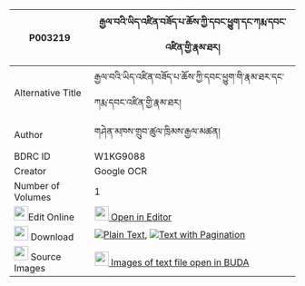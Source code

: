 |P003219|རྒྱལ་བའི་ཡིད་འཛིན་བཟོད་པ་ཆོས་ཀྱི་དབང་ཕྱུག་དང་ཀརྨ་དབང་འཛིན་གྱི་རྣམ་ཐར། 
| --- | --- 
|Alternative Title |རྒྱལ་བའི་ཡིད་འཛིན་བཟོད་པ་ཆོས་ཀྱི་དབང་ཕྱུག་གི་རྣམ་ཐར་དང་ཀརྨ་དབང་འཛིན་གྱི་རྣམ་ཐར།
|Author| གཤེན་མཁས་གྲུབ་ཚུལ་ཁྲིམས་རྒྱལ་མཚན།
|BDRC ID | W1KG9088
|Creator | Google OCR
|Number of Volumes| 1
|<img width="25" src="https://img.icons8.com/color/25/000000/edit-property.png">Edit Online| [<img width="25" src="https://avatars.githubusercontent.com/u/45091458?s=200&v=4"> Open in Editor](http://editor.openpecha.org/P003219)
|<img width="25" src="https://img.icons8.com/fluent/48/000000/download-2.png"/>  Download | [![](https://img.icons8.com/color/20/000000/txt.png)Plain Text](https://github.com/Openpecha/P003219/releases/download/v1/gyalwa_i_yi_dzin_zopa_cho_kyi__plain_P003219.zip), [![](https://img.icons8.com/color/20/000000/txt.png)Text with Pagination](https://github.com/Openpecha/P003219/releases/download/v1/gyalwa_i_yi_dzin_zopa_cho_kyi__pages_P003219.zip)
|<img width="25" src="https://img.icons8.com/plasticine/100/000000/pictures-folder.png"/>  Source Images | [<img width="25" src="https://library.bdrc.io/icons/BUDA-small.svg"> Images of text file open in BUDA](https://library.bdrc.io/show/bdr:W1KG9088)